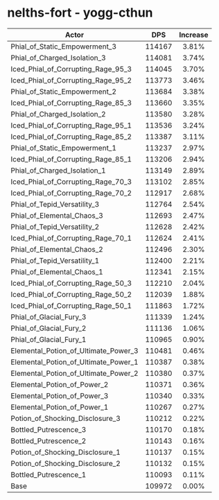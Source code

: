 # nelths-fort - yogg-cthun
| Actor | DPS | Increase |
|---|:---:|:---:|
|Phial_of_Static_Empowerment_3|114167|3.81%|
|Phial_of_Charged_Isolation_3|114081|3.74%|
|Iced_Phial_of_Corrupting_Rage_95_3|114045|3.70%|
|Iced_Phial_of_Corrupting_Rage_95_2|113773|3.46%|
|Phial_of_Static_Empowerment_2|113684|3.38%|
|Iced_Phial_of_Corrupting_Rage_85_3|113660|3.35%|
|Phial_of_Charged_Isolation_2|113580|3.28%|
|Iced_Phial_of_Corrupting_Rage_95_1|113536|3.24%|
|Iced_Phial_of_Corrupting_Rage_85_2|113387|3.11%|
|Phial_of_Static_Empowerment_1|113237|2.97%|
|Iced_Phial_of_Corrupting_Rage_85_1|113206|2.94%|
|Phial_of_Charged_Isolation_1|113149|2.89%|
|Iced_Phial_of_Corrupting_Rage_70_3|113102|2.85%|
|Iced_Phial_of_Corrupting_Rage_70_2|112917|2.68%|
|Phial_of_Tepid_Versatility_3|112764|2.54%|
|Phial_of_Elemental_Chaos_3|112693|2.47%|
|Phial_of_Tepid_Versatility_2|112628|2.42%|
|Iced_Phial_of_Corrupting_Rage_70_1|112624|2.41%|
|Phial_of_Elemental_Chaos_2|112496|2.30%|
|Phial_of_Tepid_Versatility_1|112400|2.21%|
|Phial_of_Elemental_Chaos_1|112341|2.15%|
|Iced_Phial_of_Corrupting_Rage_50_3|112210|2.04%|
|Iced_Phial_of_Corrupting_Rage_50_2|112039|1.88%|
|Iced_Phial_of_Corrupting_Rage_50_1|111863|1.72%|
|Phial_of_Glacial_Fury_3|111339|1.24%|
|Phial_of_Glacial_Fury_2|111136|1.06%|
|Phial_of_Glacial_Fury_1|110965|0.90%|
|Elemental_Potion_of_Ultimate_Power_3|110481|0.46%|
|Elemental_Potion_of_Ultimate_Power_1|110387|0.38%|
|Elemental_Potion_of_Ultimate_Power_2|110380|0.37%|
|Elemental_Potion_of_Power_2|110371|0.36%|
|Elemental_Potion_of_Power_3|110340|0.33%|
|Elemental_Potion_of_Power_1|110267|0.27%|
|Potion_of_Shocking_Disclosure_3|110212|0.22%|
|Bottled_Putrescence_3|110170|0.18%|
|Bottled_Putrescence_2|110143|0.16%|
|Potion_of_Shocking_Disclosure_1|110137|0.15%|
|Potion_of_Shocking_Disclosure_2|110132|0.15%|
|Bottled_Putrescence_1|110093|0.11%|
|Base|109972|0.00%|
